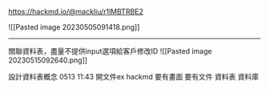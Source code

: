 
https://hackmd.io/@mackliu/r1lMBTRBE2


![[Pasted image 20230505091418.png]]


---
關聯資料表，盡量不提供input選項給客戶修改ID
![[Pasted image 20230515092640.png]]




設計資料表概念 0513 11:43
開文件ex hackmd 
要有畫面 要有文件 資料表 資料庫